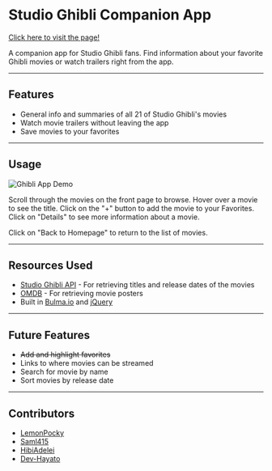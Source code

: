 # Studio Ghibli Companion App

[Click here to visit the page!](https://lemonpocky.github.io/ghibli-app/)

A companion app for Studio Ghibli fans. Find information about your favorite Ghibli movies or watch trailers right from the app.

---

## Features
- General info and summaries of all 21 of Studio Ghibli's movies
- Watch movie trailers without leaving the app
- Save movies to your favorites

---

## Usage

![Ghibli App Demo](assets/images/ghibli-demo.gif)

Scroll through the movies on the front page to browse. Hover over a movie to see the title. Click on the "+" button to add the movie to your Favorites. Click on "Details" to see more information about a movie.

Click on "Back to Homepage" to return to the list of movies.

---

## Resources Used

- [Studio Ghibli API](https://ghibliapi.herokuapp.com/) - For retrieving titles and release dates of the movies
- [OMDB](http://www.omdbapi.com/) - For retrieving movie posters
- Built in [Bulma.io](https://bulma.io/) and [jQuery](https://jquery.com/)

---
## Future Features

- ~~Add and highlight favorites~~
- Links to where movies can be streamed
- Search for movie by name
- Sort movies by release date
  
---

## Contributors
- [LemonPocky](https://github.com/LemonPocky)
- [Saml415](https://github.com/Saml415)
- [HibiAdelei](https://github.com/HibiAdelei)
- [Dev-Hayato](https://github.com/Dev-Hayato)
